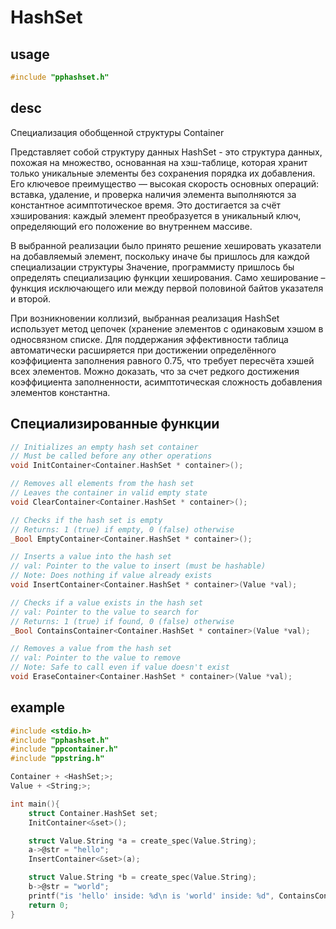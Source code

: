 # HashSet

## usage
```c
#include "pphashset.h"
```

## desc 
Специализация обобщенной структуры Container

Представляет собой структуру данных HashSet -  это структура данных, похожая на множество, основанная на хэш-таблице,
которая хранит только уникальные элементы без сохранения порядка их добавления. Его ключевое
преимущество — высокая скорость основных операций: вставка, удаление, и проверка наличия
элемента выполняются за константное асимптотическое время. Это достигается за счёт
хэширования: каждый элемент преобразуется в уникальный ключ, определяющий его положение во
внутреннем массиве.

В выбранной реализации было принято решение хешировать указатели на добавляемый
элемент, поскольку иначе бы пришлось для каждой специализации структуры Значение,
программисту пришлось бы определять специализацию функции хеширования. Само хеширование
– функция исключающего или между первой половиной байтов указателя и второй.

При возникновении коллизий, выбранная реализация HashSet использует метод цепочек
(хранение элементов с одинаковым хэшом в односвязном списке. Для поддержания эффективности
таблица автоматически расширяется при достижении определённого коэффициента заполнения
равного 0.75, что требует пересчёта хэшей всех элементов. Можно доказать, что за счет редкого
достижения коэффициента заполненности, асимптотическая сложность добавления элементов
константна.


## Специализированные функции

```c
// Initializes an empty hash set container
// Must be called before any other operations
void InitContainer<Container.HashSet * container>();

// Removes all elements from the hash set
// Leaves the container in valid empty state
void ClearContainer<Container.HashSet * container>();

// Checks if the hash set is empty
// Returns: 1 (true) if empty, 0 (false) otherwise
_Bool EmptyContainer<Container.HashSet * container>();

// Inserts a value into the hash set
// val: Pointer to the value to insert (must be hashable)
// Note: Does nothing if value already exists
void InsertContainer<Container.HashSet * container>(Value *val);

// Checks if a value exists in the hash set
// val: Pointer to the value to search for
// Returns: 1 (true) if found, 0 (false) otherwise
_Bool ContainsContainer<Container.HashSet * container>(Value *val);

// Removes a value from the hash set
// val: Pointer to the value to remove
// Note: Safe to call even if value doesn't exist
void EraseContainer<Container.HashSet * container>(Value *val);
```

## example

```c
#include <stdio.h>
#include "pphashset.h"
#include "ppcontainer.h"
#include "ppstring.h"

Container + <HashSet;>;
Value + <String;>;

int main(){
    struct Container.HashSet set;
    InitContainer<&set>();

    struct Value.String *a = create_spec(Value.String);
    a->@str = "hello";
    InsertContainer<&set>(a);

    struct Value.String *b = create_spec(Value.String);
    b->@str = "world";
    printf("is 'hello' inside: %d\n is 'world' inside: %d", ContainsContainer<&set>(a), ContainsContainer<&set>(b));
    return 0;
}
```